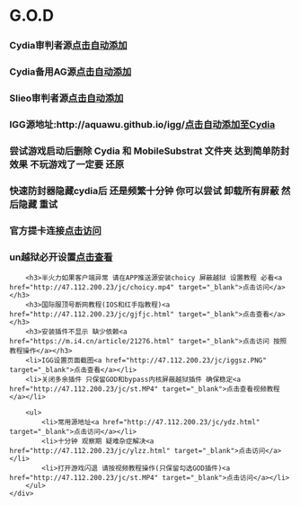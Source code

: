 </head>
<body>
    <div class="container">
        <h1>G.O.D</h1>
        <h3>Cydia审判者源<a href="cydia://url/https://cydia.saurik.com/api/share#?source=http://47.112.200.23/" target="_blank">点击自动添加</a></h3>
        <h3>Cydia备用AG源<a href="cydia://url/https://cydia.saurik.com/api/share#?source=http://47.112.200.23/AG" target="_blank">点击自动添加</a></h3>
        <h3>Slieo审判者源<a href="sileo://source/http://47.112.200.23/" target="_blank">点击自动添加</a></h3>
        <h3>IGG源地址:http://aquawu.github.io/igg/<a href="cydia://url/https://cydia.saurik.com/api/share#?source=http://aquawu.github.io/igg/" target="_blank">点击自动添加至Cydia</a></h3>
        <h3>尝试游戏启动后删除 Cydia 和 MobileSubstrat 文件夹 达到简单防封效果 不玩游戏了一定要 还原</h3>
        <h3>快速防封器隐藏cydia后 还是频繁十分钟 你可以尝试 卸载所有屏蔽 然后隐藏 重试</h3>
        <h3>官方提卡连接<a href="http://God.6afk.com" target="_blank">点击访问</a></h3>
        <h3>un越狱必开设置<a href="http://47.112.200.23/jc/unset.png" target="_blank">点击查看</a></h3>

        <h3>半火力如果客户端异常 请在APP推送源安装choicy 屏蔽越狱 设置教程 必看<a href="http://47.112.200.23/jc/choicy.mp4" target="_blank">点击访问</a></h3>
        <h3>国际服顶号断网教程(IOS和红手指教程)<a href="http://47.112.200.23/jc/gjfjc.html" target="_blank">点击查看</a></h3>
        <h3>安装插件不显示 缺少依赖<a href="https://m.i4.cn/article/21276.html" target="_blank">点击访问 按照教程操作</a></h3>
        <li>IGG设置页面截图<a href="http://47.112.200.23/jc/iggsz.PNG" target="_blank">点击查看</a></li>
        <li>关闭多余插件 只保留GOD和bypass内核屏蔽越狱插件 确保稳定<a href="http://47.112.200.23/jc/st.MP4" target="_blank">点击查看视频教程</a></li>

        <ul>
            <li>常用源地址<a href="http://47.112.200.23/jc/ydz.html" target="_blank">点击访问</a></li>
            <li>十分钟 观察期 疑难杂症解决<a href="http://47.112.200.23/jc/ylzz.html" target="_blank">点击访问</a></li>
            <li>打开游戏闪退 请按视频教程操作(只保留勾选GOD插件)<a href="http://47.112.200.23/jc/st.MP4" target="_blank">点击访问</a></li>
        </ul>
    </div>
</body>
</html>
